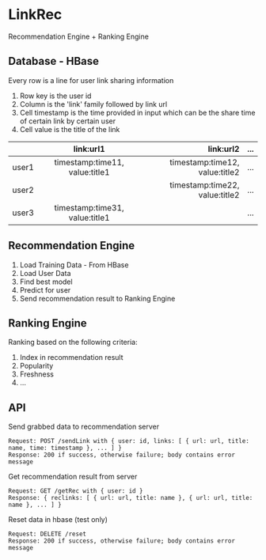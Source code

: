 # LinkRec

Recommendation Engine + Ranking Engine

## Database - HBase

Every row is a line for user link sharing information

1. Row key is the user id
2. Column is the 'link' family followed by link url
3. Cell timestamp is the time provided in input which can be the share time of certain link by certain user
4. Cell value is the title of the link

|       | link:url1 | link:url2 | ... |
|-------|:-------------:|------:|------:|
| user1 | timestamp:time11, value:title1 | timestamp:time12, value:title2 | ... |
| user2 |  | timestamp:time22, value:title2 | ... |
| user3 | timestamp:time31, value:title1 |  | ... |

## Recommendation Engine

1. Load Training Data - From HBase
2. Load User Data
3. Find best model
4. Predict for user
5. Send recommendation result to Ranking Engine

## Ranking Engine

Ranking based on the following criteria:

1. Index in recommendation result
2. Popularity
3. Freshness
4. ...

## API

Send grabbed data to recommendation server
```
Request: POST /sendLink with { user: id, links: [ { url: url, title: name, time: timestamp }, ... ] }
Response: 200 if success, otherwise failure; body contains error message
```

Get recommendation result from server
```
Request: GET /getRec with { user: id }
Response: { reclinks: [ { url: url, title: name }, { url: url, title: name }, ... ] }
```

Reset data in hbase (test only)
```
Request: DELETE /reset
Response: 200 if success, otherwise failure; body contains error message
```


